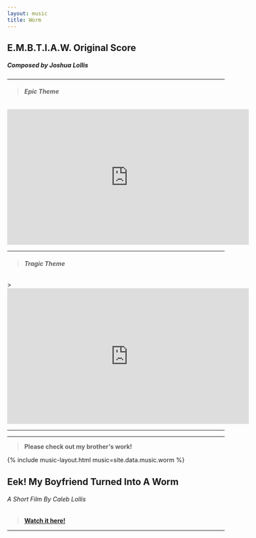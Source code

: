 ```yaml
---
layout: music
title: Worm
---
```


<div class="center"><h2>E.M.B.T.I.A.W. Original Score</h2></div>

<div class="center"><h5>Composed by Joshua Lollis</h5></div>
<hr>
<div class="center"><h6><blockquote><b>Epic Theme</b></blockquote></h6></div>

<div class="yt-video">
<iframe width="560" height="315"
src="https://www.youtube.com/embed/dke6jsHlGzA?rel=0&amp;controls=1&amp;showinfo=0"
modestbranding="1" title="YouTube video player" frameborder="0"
allow="accelerometer; autoplay; clipboard-write; encrypted-media; gyroscope; picture-in-picture"
allowfullscreen></iframe>
</div>
<hr>
<div class="center"><h6><blockquote><b>Tragic Theme</b></blockquote></h6></div>

<div class="yt-video">
><iframe width="560" height="315"
src="https://www.youtube.com/embed/QdSxFJrew5E?rel=0&amp;controls=1&amp;showinfo=0&amp;modestbranding=1"
title="YouTube video player" frameborder="0"
allow="accelerometer; autoplay; clipboard-write; encrypted-media; gyroscope; picture-in-picture"
allowfullscreen></iframe>
</div>

<hr>
<hr>

<div class="center"><blockquote><b>Please check out my brother's work!</b></blockquote></div>

<div class="center"> {% include music-layout.html music=site.data.music.worm %} </div>

<div class="center"><h2>Eek! My Boyfriend Turned Into A Worm</h2></div>

<div class="center"><h6>A Short Film By Caleb Lollis</h6></div>

<div class="center"><blockquote><b><a href="https://www.youtube.com/watch?v=YNGCL4SCtwk">Watch it here!</a></b></blockquote></div>
<hr>